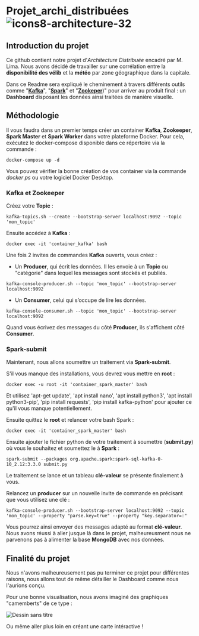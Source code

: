 # Projet_archi_distribuées ![icons8-architecture-32](https://user-images.githubusercontent.com/91553182/230304758-6aa48d7a-aa54-450c-9e4d-6a8a2dd910a0.png)

## Introduction du projet

Ce github contient notre projet d'*Architecture Distribuée* encadré par M. Lima. Nous avons décidé de travailler sur une corrélation entre la **disponibilité des vélib** et la **météo** par zone géographique dans la capitale.

Dans ce Readme sera expliqué le cheminement à travers différents outils comme "[**Kafka**](https://kafka.apache.org/)", "[**Spark**](https://spark.apache.org/)" et "[**Zookeper**](https://zookeeper.apache.org/))" pour arriver au produit final : un **Dashboard** disposant les données ainsi traitées de manière visuelle.


## Méthodologie

Il vous faudra dans un premier temps créer un container **Kafka**, **Zookeeper**, **Spark Master** et **Spark Worker** dans votre plateforme Docker. Pour cela, exécutez le docker-compose disponible dans ce répertoire via la commande :
```
docker-compose up -d
```

Vous pouvez vérifier la bonne création de vos container via la commande *docker ps* ou votre logiciel Docker Desktop.


### Kafka et Zookeeper

Créez votre **Topic** :
```
kafka-topics.sh --create --bootstrap-server localhost:9092 --topic 'mon_topic'
```

Ensuite accédez à **Kafka** :
```
docker exec -it 'container_kafka' bash
```

Une fois 2 invites de commandes **Kafka** ouverts, vous créez :

  - Un **Producer**, qui écrit les données. Il les envoie à un **Topic** ou "catégorie" dans lequel les messages sont stockés et publiés.
```
kafka-console-producer.sh --topic 'mon_topic' --bootstrap-server localhost:9092
```

  - Un **Consumer**, celui qui s’occupe de lire les données.
```
kafka-console-consumer.sh --topic 'mon_topic' --bootstrap-server localhost:9092
```

Quand vous écrivez des messages du côté **Producer**, ils s'affichent côté **Consumer**. 

### Spark-submit
Maintenant, nous allons soumettre un traitement via **Spark-submit**.

S'il vous manque des installations, vous devrez vous mettre en **root** :
```
docker exec -u root -it 'container_spark_master' bash
```
Et utilisez 'apt-get update', 'apt install nano', 'apt install python3', 'apt install  python3-pip', 'pip install requests', 'pip install kafka-python' pour ajouter ce qu'il vous manque potentiellement.

Ensuite quittez le **root** et relancer votre bash Spark :
```
docker exec -it 'container_spark_master' bash
```

Ensuite ajouter le fichier python de votre traitement à soumettre (**submit.py**) où vous le souhaitez et soumettez le à **Spark** :
```
spark-submit --packages org.apache.spark:spark-sql-kafka-0-10_2.12:3.3.0 submit.py
```

Le traitement se lance et un tableau **clé-valeur** se présente finalement à vous.

Relancez un **producer** sur un nouvelle invite de commande en précisant que vous utilisez une clé :
```
kafka-console-producer.sh --bootstrap-server localhost:9092 --topic 'mon_topic' --property "parse.key=true" --property "key.separator=:"
```

Vous pourrez ainsi envoyer des messages adapté au format **clé-valeur**.
Nous avons réussi à aller jusque là dans le projet, malheureusment nous ne parvenons pas à alimenter la base **MongoDB** avec nos données.


## Finalité du projet
Nous n'avons malheureusement pas pu terminer ce projet pour différentes raisons, nous allons tout de même détailler le Dashboard comme nous l'aurions conçu.

Pour une bonne visualisation, nous avons imaginé des graphiques "camemberts" de ce type :

![Dessin sans titre](https://user-images.githubusercontent.com/91553182/230186369-bc1eb2ac-fa3c-4f74-b53c-95c59cc7c93a.png)

Ou même aller plus loin en créant une carte intéractive !
